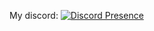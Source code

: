 My discord:
[![Discord Presence](https://lanyard-profile-readme.vercel.app/api/570227162083229732
                            )](https://discord.com/users/570227162083229732)


